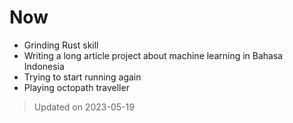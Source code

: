 # Now

- Grinding Rust skill
- Writing a long article project about machine learning in Bahasa Indonesia
- Trying to start running again 
- Playing octopath traveller

> Updated on 2023-05-19